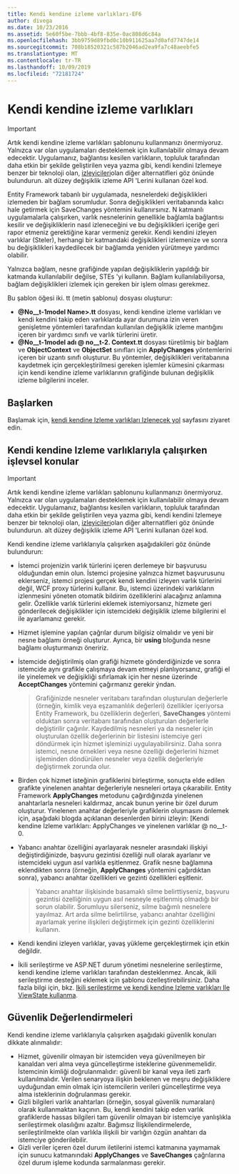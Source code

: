 ```yaml
---
title: Kendi kendine izleme varlıkları-EF6
author: divega
ms.date: 10/23/2016
ms.assetid: 5e60f5be-7bbb-4bf8-835e-0ac808d6c84a
ms.openlocfilehash: 3bb9759d89fbd0c10b911625aa7d0afd7747de14
ms.sourcegitcommit: 708b18520321c587b2046ad2ea9fa7c48aeebfe5
ms.translationtype: MT
ms.contentlocale: tr-TR
ms.lasthandoff: 10/09/2019
ms.locfileid: "72181724"
---
```

# <a name="self-tracking-entities"></a>Kendi kendine izleme varlıkları

> [!IMPORTANT]
> Artık kendi kendine izleme varlıkları şablonunu kullanmanızı önermiyoruz. Yalnızca var olan uygulamaları desteklemek için kullanılabilir olmaya devam edecektir. Uygulamanız, bağlantısı kesilen varlıkların, topluluk tarafından daha etkin bir şekilde geliştirilen veya yazma gibi, kendi kendini Izlemeye benzer bir teknoloji olan, [izleyicileri](https://trackableentities.github.io/)olan diğer alternatifleri göz önünde bulundurun. alt düzey değişiklik izleme API 'Lerini kullanan özel kod.

Entity Framework tabanlı bir uygulamada, nesnelerdeki değişiklikleri izlemeden bir bağlam sorumludur. Sonra değişiklikleri veritabanında kalıcı hale getirmek için SaveChanges yöntemini kullanırsınız. N katmanlı uygulamalarla çalışırken, varlık nesnelerinin genellikle bağlamla bağlantısı kesilir ve değişikliklerin nasıl izleneceğini ve bu değişiklikleri içeriğe geri rapor etmeniz gerektiğine karar vermeniz gerekir. Kendi kendini izleyen varlıklar (Steler), herhangi bir katmandaki değişiklikleri izlemenize ve sonra bu değişiklikleri kaydedilecek bir bağlamda yeniden yürütmeye yardımcı olabilir.  

Yalnızca bağlam, nesne grafiğinde yapılan değişikliklerin yapıldığı bir katmanda kullanılabilir değilse, STEs 'yi kullanın. Bağlam kullanılabiliyorsa, bağlam değişiklikleri izlemek için gereken bir işlem olması gerekmez.  

Bu şablon öğesi iki. tt (metin şablonu) dosyası oluşturur:  

- **@No__t-1model Name\>.tt** dosyası, kendi kendine izleme varlıkları ve kendi kendini takip eden varlıklarda ayar durumuna izin veren genişletme yöntemleri tarafından kullanılan değişiklik izleme mantığını içeren bir yardımcı sınıfı ve varlık türlerini üretir.  
- **@No__t-1model adı @ no__t-2. Context.tt** dosyası türetilmiş bir bağlam ve **ObjectContext** ve **ObjectSet** sınıfları için **ApplyChanges** yöntemlerini içeren bir uzantı sınıfı oluşturur. Bu yöntemler, değişiklikleri veritabanına kaydetmek için gerçekleştirilmesi gereken işlemler kümesini çıkarması için kendi kendine izleme varlıklarının grafiğinde bulunan değişiklik izleme bilgilerini inceler.  

## <a name="get-started"></a>Başlarken  

Başlamak için, [kendi kendine Izleme varlıkları Izlenecek yol](walkthrough.md) sayfasını ziyaret edin.  

## <a name="functional-considerations-when-working-with-self-tracking-entities"></a>Kendi kendine Izleme varlıklarıyla çalışırken işlevsel konular  
> [!IMPORTANT]
> Artık kendi kendine izleme varlıkları şablonunu kullanmanızı önermiyoruz. Yalnızca var olan uygulamaları desteklemek için kullanılabilir olmaya devam edecektir. Uygulamanız, bağlantısı kesilen varlıkların, topluluk tarafından daha etkin bir şekilde geliştirilen veya yazma gibi, kendi kendini Izlemeye benzer bir teknoloji olan, [izleyicileri](https://trackableentities.github.io/)olan diğer alternatifleri göz önünde bulundurun. alt düzey değişiklik izleme API 'Lerini kullanan özel kod.

Kendi kendine izleme varlıklarıyla çalışırken aşağıdakileri göz önünde bulundurun:  

- İstemci projenizin varlık türlerini içeren derlemeye bir başvurusu olduğundan emin olun. İstemci projesine yalnızca hizmet başvurusunu eklerseniz, istemci projesi gerçek kendi kendini izleyen varlık türlerini değil, WCF proxy türlerini kullanır. Bu, istemci üzerindeki varlıkların izlenmesini yöneten otomatik bildirim özelliklerini alacağınız anlamına gelir. Özellikle varlık türlerini eklemek istemiyorsanız, hizmete geri gönderilecek değişiklikler için istemcideki değişiklik izleme bilgilerini el ile ayarlamanız gerekir.  
- Hizmet işlemine yapılan çağrılar durum bilgisiz olmalıdır ve yeni bir nesne bağlamı örneği oluşturur. Ayrıca, bir **using** bloğunda nesne bağlamı oluşturmanızı öneririz.  
- İstemcide değiştirilmiş olan grafiği hizmete gönderdiğinizde ve sonra istemcide aynı grafikle çalışmaya devam etmeyi planlıyorsanız, grafiği el ile yinelemek ve değişikliği sıfırlamak için her nesne üzerinde **AcceptChanges** yöntemini çağırmanız gerekir ýndan.  

    > Grafiğinizde nesneler veritabanı tarafından oluşturulan değerlerle (örneğin, kimlik veya eşzamanlılık değerleri) özellikler içeriyorsa Entity Framework, bu özelliklerin değerleri, **SaveChanges** yöntemi olduktan sonra veritabanı tarafından oluşturulan değerlerle değiştirilir çağırılır. Kaydedilmiş nesneleri ya da nesneler için oluşturulan özellik değerlerinin bir listesini istemciye geri döndürmek için hizmet işleminizi uygulayabilirsiniz. Daha sonra istemci, nesne örnekleri veya nesne özelliği değerlerini hizmet işleminden döndürülen nesneler veya özellik değerleriyle değiştirmek zorunda olur.  
- Birden çok hizmet isteğinin grafiklerini birleştirme, sonuçta elde edilen grafikte yinelenen anahtar değerleriyle nesneleri ortaya çıkarabilir. Entity Framework **ApplyChanges** metodunu çağırdığınızda yinelenen anahtarlarla nesneleri kaldırmaz, ancak bunun yerine bir özel durum oluşturur. Yinelenen anahtar değerleriyle grafiklerin oluşmasını önlemek için, aşağıdaki blogda açıklanan desenlerden birini izleyin: [Kendi kendine Izleme varlıkları: ApplyChanges ve yinelenen varlıklar @ no__t-0.  
- Yabancı anahtar özelliğini ayarlayarak nesneler arasındaki ilişkiyi değiştirdiğinizde, başvuru gezintisi özelliği null olarak ayarlanır ve istemcideki uygun asıl varlıkla eşitlenmez. Grafik nesne bağlamına eklendikten sonra (örneğin, **ApplyChanges** yöntemini çağırdıktan sonra), yabancı anahtar özellikleri ve gezinti özellikleri eşitlenir.  

    > Yabancı anahtar ilişkisinde basamaklı silme belirttiyseniz, başvuru gezintisi özelliğinin uygun asıl nesneyle eşitlenmiş olmadığı bir sorun olabilir. Sorumluyu silerseniz, silme bağımlı nesnelere yayılmaz. Art arda silme belirtilirse, yabancı anahtar özelliğini ayarlamak yerine ilişkileri değiştirmek için gezinti özelliklerini kullanın.  
- Kendi kendini izleyen varlıklar, yavaş yükleme gerçekleştirmek için etkin değildir.  
- İkili serileştirme ve ASP.NET durum yönetimi nesnelerine serileştirme, kendi kendine izleme varlıkları tarafından desteklenmez. Ancak, ikili serileştirme desteğini eklemek için şablonu özelleştirebilirsiniz. Daha fazla bilgi için, bkz. [Ikili serileştirme ve kendi kendine Izleme varlıkları Ile ViewState kullanma](https://go.microsoft.com/fwlink/?LinkId=199208).  

## <a name="security-considerations"></a>Güvenlik Değerlendirmeleri  

Kendi kendine izleme varlıklarıyla çalışırken aşağıdaki güvenlik konuları dikkate alınmalıdır:  

- Hizmet, güvenilir olmayan bir istemciden veya güvenilmeyen bir kanaldan veri alma veya güncelleştirme isteklerine güvenmemelidir. İstemcinin kimliği doğrulanmalıdır: güvenli bir kanal veya ileti zarfı kullanılmalıdır. Verilen senaryoya ilişkin beklenen ve meşru değişikliklere uyduğundan emin olmak için istemcilerin verileri güncelleştirme veya alma isteklerinin doğrulanması gerekir.  
- Gizli bilgileri varlık anahtarları (örneğin, sosyal güvenlik numaraları) olarak kullanmaktan kaçının. Bu, kendi kendini takip eden varlık grafiklerde hassas bilgileri tam güvenilir olmayan bir istemciye yanlışlıkla serileştirmek olasılığını azaltır. Bağımsız İlişkilendirmelerde, serileştirilmekte olan varlıkla ilişkili bir varlığın özgün anahtarı da istemciye gönderilebilir.  
- Gizli veriler içeren özel durum iletilerini istemci katmanına yaymamak için sunucu katmanındaki **ApplyChanges** ve **SaveChanges** çağrılarına özel durum işleme kodunda sarmalanması gerekir.  
